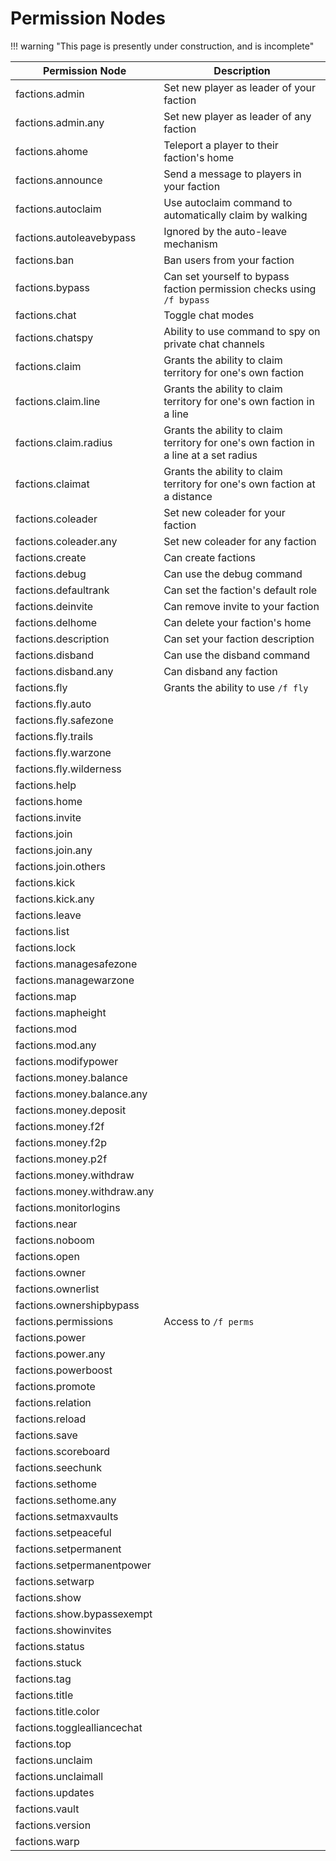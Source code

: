 # Permission Nodes

!!! warning "This page is presently under construction, and is incomplete"

| Permission Node             | Description                                                                             |
| --------------------------- | ------------------------------------------------------------------------------------    |
| factions.admin              | Set new player as leader of your faction                                                |
| factions.admin.any          | Set new player as leader of any faction                                                 |
| factions.ahome              | Teleport a player to their faction's home                                               |
| factions.announce           | Send a message to players in your faction                                               |
| factions.autoclaim          | Use autoclaim command to automatically claim by walking                                 |
| factions.autoleavebypass    | Ignored by the auto-leave mechanism                                                     |
| factions.ban                | Ban users from your faction                                                             |
| factions.bypass             | Can set yourself to bypass faction permission checks using `/f bypass`                  |
| factions.chat               | Toggle chat modes                                                                       |
| factions.chatspy            | Ability to use command to spy on private chat channels                                  |
| factions.claim              | Grants the ability to claim territory for one's own faction                             |
| factions.claim.line         | Grants the ability to claim territory for one's own faction in a line                   |
| factions.claim.radius       | Grants the ability to claim territory for one's own faction in a line at a set radius   |
| factions.claimat            | Grants the ability to claim territory for one's own faction at a distance               |
| factions.coleader           | Set new coleader for your faction                                                       |
| factions.coleader.any       | Set new coleader for any faction                                                        |
| factions.create             | Can create factions                                                                     |
| factions.debug              | Can use the debug command                                                               |
| factions.defaultrank        | Can set the faction's default role                                                      |
| factions.deinvite           | Can remove invite to your faction                                                       |
| factions.delhome            | Can delete your faction's home                                                          |
| factions.description        | Can set your faction description                                                        |
| factions.disband            | Can use the disband command                                                             |
| factions.disband.any        | Can disband any faction                                                                 |
| factions.fly                | Grants the ability to use `/f fly`                                                      |
| factions.fly.auto           |                                                                                         |
| factions.fly.safezone       |                                                                                         |
| factions.fly.trails         |                                                                                         |
| factions.fly.warzone        |                                                                                         |
| factions.fly.wilderness     |                                                                                         |
| factions.help               |                                                                                         |
| factions.home               |                                                                                         |
| factions.invite             |                                                                                         |
| factions.join               |                                                                                         |
| factions.join.any           |                                                                                         |
| factions.join.others        |                                                                                         |
| factions.kick               |                                                                                         |
| factions.kick.any           |                                                                                         |
| factions.leave              |                                                                                         |
| factions.list               |                                                                                         |
| factions.lock               |                                                                                         |
| factions.managesafezone     |                                                                                         |
| factions.managewarzone      |                                                                                         |
| factions.map                |                                                                                         |
| factions.mapheight          |                                                                                         |
| factions.mod                |                                                                                         |
| factions.mod.any            |                                                                                         |
| factions.modifypower        |                                                                                         |
| factions.money.balance      |                                                                                         |
| factions.money.balance.any  |                                                                                         |
| factions.money.deposit      |                                                                                         |
| factions.money.f2f          |                                                                                         |
| factions.money.f2p          |                                                                                         |
| factions.money.p2f          |                                                                                         |
| factions.money.withdraw     |                                                                                         |
| factions.money.withdraw.any |                                                                                         |
| factions.monitorlogins      |                                                                                         |
| factions.near               |                                                                                         |
| factions.noboom             |                                                                                         |
| factions.open               |                                                                                         |
| factions.owner              |                                                                                         |
| factions.ownerlist          |                                                                                         |
| factions.ownershipbypass    |                                                                                         |
| factions.permissions        | Access to `/f perms`                                                                    |
| factions.power              |                                                                                         |
| factions.power.any          |                                                                                         |
| factions.powerboost         |                                                                                         |
| factions.promote            |                                                                                         |
| factions.relation           |                                                                                         |
| factions.reload             |                                                                                         |
| factions.save               |                                                                                         |
| factions.scoreboard         |                                                                                         |
| factions.seechunk           |                                                                                         |
| factions.sethome            |                                                                                         |
| factions.sethome.any        |                                                                                         |
| factions.setmaxvaults       |                                                                                         |
| factions.setpeaceful        |                                                                                         |
| factions.setpermanent       |                                                                                         |
| factions.setpermanentpower  |                                                                                         |
| factions.setwarp            |                                                                                         |
| factions.show               |                                                                                         |
| factions.show.bypassexempt  |                                                                                         |
| factions.showinvites        |                                                                                         |
| factions.status             |                                                                                         |
| factions.stuck              |                                                                                         |
| factions.tag                |                                                                                         |
| factions.title              |                                                                                         |
| factions.title.color        |                                                                                         |
| factions.togglealliancechat |                                                                                         |
| factions.top                |                                                                                         |
| factions.unclaim            |                                                                                         |
| factions.unclaimall         |                                                                                         |
| factions.updates            |                                                                                         |
| factions.vault              |                                                                                         |
| factions.version            |                                                                                         |
| factions.warp               |                                                                                         |
   